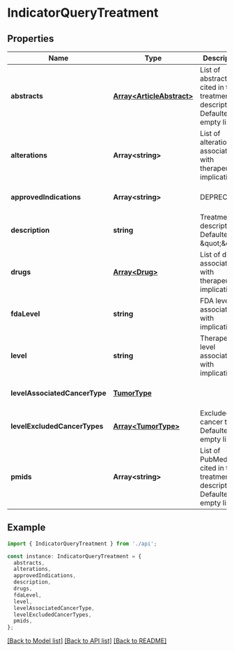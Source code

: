 # IndicatorQueryTreatment

## Properties

| Name                          | Type                                                   | Description                                                                    | Notes                             |
| ----------------------------- | ------------------------------------------------------ | ------------------------------------------------------------------------------ | --------------------------------- |
| **abstracts**                 | [**Array&lt;ArticleAbstract&gt;**](ArticleAbstract.md) | List of abstracts cited in the treatment description. Defaulted to empty list  | [optional] [default to undefined] |
| **alterations**               | **Array&lt;string&gt;**                                | List of alterations associated with therapeutic implication                    | [optional] [default to undefined] |
| **approvedIndications**       | **Array&lt;string&gt;**                                | DEPRECATED                                                                     | [optional] [default to undefined] |
| **description**               | **string**                                             | Treatment description. Defaulted to \&quot;\&quot;                             | [optional] [default to undefined] |
| **drugs**                     | [**Array&lt;Drug&gt;**](Drug.md)                       | List of drugs associated with therapeutic implication                          | [optional] [default to undefined] |
| **fdaLevel**                  | **string**                                             | FDA level associated with implication                                          | [optional] [default to undefined] |
| **level**                     | **string**                                             | Therapeutic level associated with implication                                  | [optional] [default to undefined] |
| **levelAssociatedCancerType** | [**TumorType**](TumorType.md)                          |                                                                                | [optional] [default to undefined] |
| **levelExcludedCancerTypes**  | [**Array&lt;TumorType&gt;**](TumorType.md)             | Excluded cancer types. Defaulted to empty list                                 | [optional] [default to undefined] |
| **pmids**                     | **Array&lt;string&gt;**                                | List of PubMed IDs cited in the treatment description. Defaulted to empty list | [optional] [default to undefined] |

## Example

```typescript
import { IndicatorQueryTreatment } from './api';

const instance: IndicatorQueryTreatment = {
  abstracts,
  alterations,
  approvedIndications,
  description,
  drugs,
  fdaLevel,
  level,
  levelAssociatedCancerType,
  levelExcludedCancerTypes,
  pmids,
};
```

[[Back to Model list]](../README.md#documentation-for-models) [[Back to API list]](../README.md#documentation-for-api-endpoints) [[Back to README]](../README.md)
